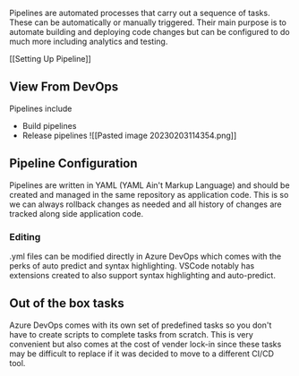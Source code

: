 Pipelines are automated processes that carry out a sequence of tasks. These can be automatically or manually triggered. Their main purpose is to automate building and deploying code changes but can be configured to do much more including analytics and testing.

[[Setting Up Pipeline]]

## View From DevOps
Pipelines include
- Build pipelines
- Release pipelines
![[Pasted image 20230203114354.png]]

## Pipeline Configuration
Pipelines are written in YAML (YAML Ain't Markup Language) and should be created and managed in the same repository as application code. This is so we can always rollback changes as needed and all history of changes are tracked along side application code.

### Editing
.yml files can be modified directly in Azure DevOps which comes with the perks of auto predict and syntax highlighting. VSCode notably has extensions created to also support syntax highlighting and auto-predict.

## Out of the box tasks
Azure DevOps comes with its own set of predefined tasks so you don't have to create scripts to complete tasks from scratch. This is very convenient but also comes at the cost of vender lock-in since these tasks may be difficult to replace if it was decided to move to a different CI/CD tool.
